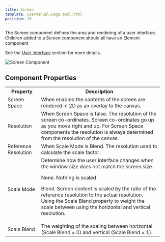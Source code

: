 ```yaml
---
title: Screen
template: usermanual-page.tmpl.html
position: 15
---
```


The Screen component defines the area and rendering of a user interface. Children added to a Screen component should all have an Element component

See the [User Interface][0] section for more details.

![Screen Component][1]

## Component Properties

<table class="table table-striped">
    <col class="property-name"></col>
    <col class="property-description"></col>
    <tr><th>Property</th><th>Description</th></tr>
    <tr><td>Screen Space</td><td>When enabled the contents of the screen are rendered in 2D as an overlay to the canvas.</td></tr>
    <tr><td>Resolution</td><td>When Screen Space is false. The resolution of the screen co-ordinates. Screen co-ordinates go up as you move right and up. For Screen Space components the resolution is always determined from the resolution of the canvas.</td></tr>
    <tr><td>Reference Resolution</td><td>When Scale Mode is Blend. The resolution used to calculate the scale factor.</td></tr>
    <tr><td>Scale Mode</td><td>Determine how the user interface changes when the window size does not match the screen size.
    	<p>None. Nothing is scaled</p>
    	<p>Blend. Screen content is scaled by the ratio of the reference resolution to the actual resolution. Using the Scale Blend property to weight the scale between using the horizontal and vertical resolution.</p>
    </td></tr>
    <tr><td>Scale Blend</td><td>The weighting of the scaling between horizontal (Scale Blend = 0) and vertical (Scale Blend = 1).</td></tr>
</table>

[0]: /user-manual/user-interface
[1]: /images/user-manual/scenes/components/component-screen.png
